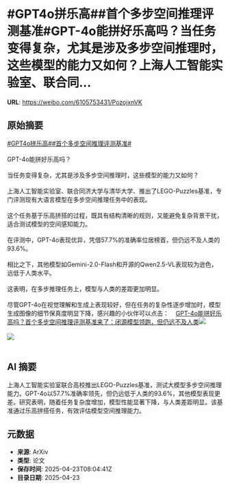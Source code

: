 # #GPT4o拼乐高##首个多步空间推理评测基准#GPT-4o能拼好乐高吗？当任务变得复杂，尤其是涉及多步空间推理时，这些模型的能力又如何？上海人工智能实验室、联合同...

**URL**: https://weibo.com/6105753431/PozojxnVK

## 原始摘要

<a href="https://m.weibo.cn/search?containerid=231522type%3D1%26t%3D10%26q%3D%23GPT4o%E6%8B%BC%E4%B9%90%E9%AB%98%23&amp;extparam=%23GPT4o%E6%8B%BC%E4%B9%90%E9%AB%98%23" data-hide=""><span class="surl-text">#GPT4o拼乐高#</span></a><a href="https://m.weibo.cn/search?containerid=231522type%3D1%26t%3D10%26q%3D%23%E9%A6%96%E4%B8%AA%E5%A4%9A%E6%AD%A5%E7%A9%BA%E9%97%B4%E6%8E%A8%E7%90%86%E8%AF%84%E6%B5%8B%E5%9F%BA%E5%87%86%23&amp;extparam=%23%E9%A6%96%E4%B8%AA%E5%A4%9A%E6%AD%A5%E7%A9%BA%E9%97%B4%E6%8E%A8%E7%90%86%E8%AF%84%E6%B5%8B%E5%9F%BA%E5%87%86%23" data-hide=""><span class="surl-text">#首个多步空间推理评测基准#</span></a><br><br>GPT-4o能拼好乐高吗？<br><br>当任务变得复杂，尤其是涉及多步空间推理时，这些模型的能力又如何？<br><br>上海人工智能实验室、联合同济大学与清华大学、推出了LEGO-Puzzles基准，专门评测现有大语言模型在多步空间推理任务中的表现。<br><br>这个任务基于乐高拼搭的过程，既具有结构清晰的规则，又能避免复杂背景干扰，适合测试模型的空间感知能力。<br><br>在评测中，GPT-4o表现优异，凭借57.7%的准确率位居榜首，但仍远不及人类的93.6%。<br><br>相比之下，其他模型如Gemini-2.0-Flash和开源的Qwen2.5-VL表现较为逊色，远低于人类水平。<br><br>这表明，在多步推理任务上，模型与人类的差距更加明显。<br><br>尽管GPT-4o在视觉理解和生成上表现较好，但在任务的复杂性逐步增加时，模型生成图像的细节保真度明显下降，感兴趣的小伙伴可以点击：<a href="https://weibo.cn/sinaurl?u=https%3A%2F%2Fmp.weixin.qq.com%2Fs%2FVvLgPqq2TujCCPKw5-3PLw" data-hide=""><span class="url-icon"><img style="width: 1rem;height: 1rem" src="https://h5.sinaimg.cn/upload/2015/09/25/3/timeline_card_small_web_default.png" referrerpolicy="no-referrer"></span><span class="surl-text">GPT-4o能拼好乐高吗？首个多步空间推理评测基准来了：闭源模型领跑，但仍远不及人类</span></a><img style="" src="https://tvax1.sinaimg.cn/large/006Fd7o3gy1i0qlg94t1uj30k00k8792.jpg" referrerpolicy="no-referrer"><br><br><img style="" src="https://tvax1.sinaimg.cn/large/006Fd7o3gy1i0qlg7zwz1j30zk0jke1o.jpg" referrerpolicy="no-referrer"><br><br>

## AI 摘要

上海人工智能实验室联合高校推出LEGO-Puzzles基准，测试大模型多步空间推理能力。GPT-4o以57.7%准确率领先，但仍远低于人类的93.6%，其他模型表现更差。研究表明，随着任务复杂度增加，模型性能显著下降，与人类差距明显。该基准通过乐高拼搭任务，有效评估模型空间推理能力。

## 元数据

- **来源**: ArXiv
- **类型**: 论文
- **保存时间**: 2025-04-23T08:04:41Z
- **目录日期**: 2025-04-23
